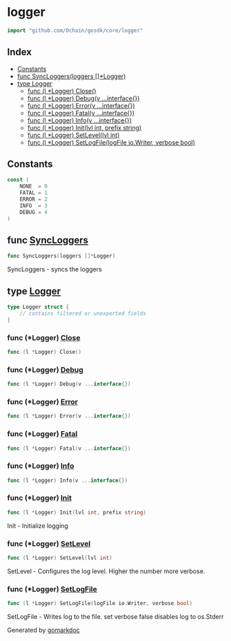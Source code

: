 <!-- Code generated by gomarkdoc. DO NOT EDIT -->

# logger

```go
import "github.com/0chain/gosdk/core/logger"
```

## Index

- [Constants](<#constants>)
- [func SyncLoggers\(loggers \[\]\*Logger\)](<#SyncLoggers>)
- [type Logger](<#Logger>)
  - [func \(l \*Logger\) Close\(\)](<#Logger.Close>)
  - [func \(l \*Logger\) Debug\(v ...interface\{\}\)](<#Logger.Debug>)
  - [func \(l \*Logger\) Error\(v ...interface\{\}\)](<#Logger.Error>)
  - [func \(l \*Logger\) Fatal\(v ...interface\{\}\)](<#Logger.Fatal>)
  - [func \(l \*Logger\) Info\(v ...interface\{\}\)](<#Logger.Info>)
  - [func \(l \*Logger\) Init\(lvl int, prefix string\)](<#Logger.Init>)
  - [func \(l \*Logger\) SetLevel\(lvl int\)](<#Logger.SetLevel>)
  - [func \(l \*Logger\) SetLogFile\(logFile io.Writer, verbose bool\)](<#Logger.SetLogFile>)


## Constants

<a name="NONE"></a>

```go
const (
    NONE  = 0
    FATAL = 1
    ERROR = 2
    INFO  = 3
    DEBUG = 4
)
```

<a name="SyncLoggers"></a>
## func [SyncLoggers](<https://github.com/0chain/gosdk/blob/doc/initial/core/logger/logger.go#L63>)

```go
func SyncLoggers(loggers []*Logger)
```

SyncLoggers \- syncs the loggers

<a name="Logger"></a>
## type [Logger](<https://github.com/0chain/gosdk/blob/doc/initial/core/logger/logger.go#L28-L36>)



```go
type Logger struct {
    // contains filtered or unexported fields
}
```

<a name="Logger.Close"></a>
### func \(\*Logger\) [Close](<https://github.com/0chain/gosdk/blob/doc/initial/core/logger/logger.go#L115>)

```go
func (l *Logger) Close()
```



<a name="Logger.Debug"></a>
### func \(\*Logger\) [Debug](<https://github.com/0chain/gosdk/blob/doc/initial/core/logger/logger.go#L91>)

```go
func (l *Logger) Debug(v ...interface{})
```



<a name="Logger.Error"></a>
### func \(\*Logger\) [Error](<https://github.com/0chain/gosdk/blob/doc/initial/core/logger/logger.go#L103>)

```go
func (l *Logger) Error(v ...interface{})
```



<a name="Logger.Fatal"></a>
### func \(\*Logger\) [Fatal](<https://github.com/0chain/gosdk/blob/doc/initial/core/logger/logger.go#L109>)

```go
func (l *Logger) Fatal(v ...interface{})
```



<a name="Logger.Info"></a>
### func \(\*Logger\) [Info](<https://github.com/0chain/gosdk/blob/doc/initial/core/logger/logger.go#L97>)

```go
func (l *Logger) Info(v ...interface{})
```



<a name="Logger.Init"></a>
### func \(\*Logger\) [Init](<https://github.com/0chain/gosdk/blob/doc/initial/core/logger/logger.go#L39>)

```go
func (l *Logger) Init(lvl int, prefix string)
```

Init \- Initialize logging

<a name="Logger.SetLevel"></a>
### func \(\*Logger\) [SetLevel](<https://github.com/0chain/gosdk/blob/doc/initial/core/logger/logger.go#L49>)

```go
func (l *Logger) SetLevel(lvl int)
```

SetLevel \- Configures the log level. Higher the number more verbose.

<a name="Logger.SetLogFile"></a>
### func \(\*Logger\) [SetLogFile](<https://github.com/0chain/gosdk/blob/doc/initial/core/logger/logger.go#L74>)

```go
func (l *Logger) SetLogFile(logFile io.Writer, verbose bool)
```

SetLogFile \- Writes log to the file. set verbose false disables log to os.Stderr

Generated by [gomarkdoc](<https://github.com/princjef/gomarkdoc>)
